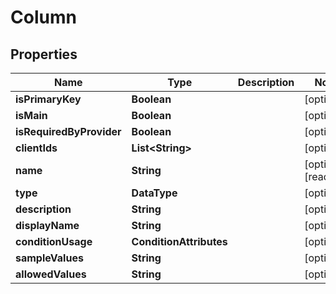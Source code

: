 

# Column


## Properties

Name | Type | Description | Notes
------------ | ------------- | ------------- | -------------
**isPrimaryKey** | **Boolean** |  |  [optional]
**isMain** | **Boolean** |  |  [optional]
**isRequiredByProvider** | **Boolean** |  |  [optional]
**clientIds** | **List&lt;String&gt;** |  |  [optional]
**name** | **String** |  |  [optional] [readonly]
**type** | **DataType** |  |  [optional]
**description** | **String** |  |  [optional]
**displayName** | **String** |  |  [optional]
**conditionUsage** | **ConditionAttributes** |  |  [optional]
**sampleValues** | **String** |  |  [optional]
**allowedValues** | **String** |  |  [optional]



